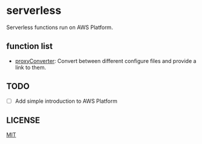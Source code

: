 # serverless

Serverless functions run on AWS Platform.

## function list

- [proxyConverter](https://github.com/Fingalzzz/scripts/tree/master/serverless/proxyConverter): Convert between different configure files and provide a link to them.

## TODO

- [ ] Add simple introduction to AWS Platform

## LICENSE

[MIT](https://github.com/Fingalzzz/scripts/blob/master/LICENSE)

